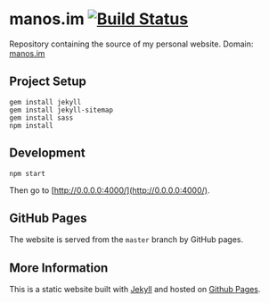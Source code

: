 # manos.im [![Build Status](https://travis-ci.org/manosim/manosim.github.io.svg?branch=src)](https://travis-ci.org/manosim/manosim.github.io)
Repository containing the source of my personal website. Domain: [manos.im](http://www.manos.im/)


## Project Setup

    gem install jekyll
    gem install jekyll-sitemap
    gem install sass
    npm install


## Development

    npm start

Then go to [http://0.0.0.0:4000/](http://0.0.0.0:4000/).


## GitHub Pages

The website is served from the `master` branch by GitHub pages.


## More Information

This is a static website built with [Jekyll](http://www.jekyllrb.com/) and hosted on [Github Pages](http://pages.github.com/).
